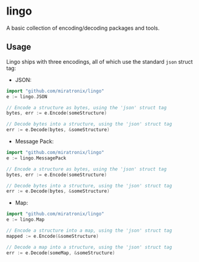 # lingo
A basic collection of encoding/decoding packages and tools.

## Usage
Lingo ships with three encodings, all of which use the standard `json` struct tag:

* JSON:
```go
import "github.com/miratronix/lingo"
e := lingo.JSON

// Encode a structure as bytes, using the 'json' struct tag
bytes, err := e.Encode(someStructure)

// Decode bytes into a structure, using the 'json' struct tag
err := e.Decode(bytes, &someStructure)
```

* Message Pack:
```go
import "github.com/miratronix/lingo"
e := lingo.MessagePack

// Encode a structure as bytes, using the 'json' struct tag
bytes, err := e.Encode(someStructure)

// Decode bytes into a structure, using the 'json' struct tag
err := e.Decode(bytes, &someStructure)
```

* Map:
```go
import "github.com/miratronix/lingo"
e := lingo.Map

// Encode a structure into a map, using the 'json' struct tag
mapped := e.Encode(&someStructure)

// Decode a map into a structure, using the 'json' struct tag
err := e.Decode(someMap, &someStructure)
```
